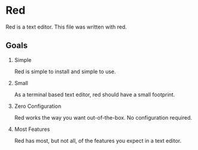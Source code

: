 # Red

Red is a text editor. This file was written with red.

## Goals

1. Simple

   Red is simple to install and simple to use.

2. Small

   As a terminal based text editor, red should have a small footprint.

3. Zero Configuration

   Red works the way you want out-of-the-box. No configuration required.

4. Most Features

   Red has most, but not all, of the features you expect in a text editor.
